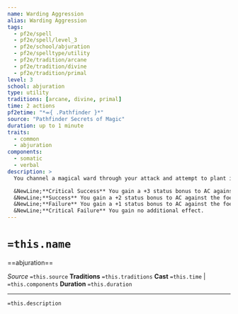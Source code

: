 ```yaml
---
name: Warding Aggression
alias: Warding Aggression
tags:
  - pf2e/spell
  - pf2e/spell/level_3
  - pf2e/school/abjuration
  - pf2e/spelltype/utility
  - pf2e/tradition/arcane
  - pf2e/tradition/divine
  - pf2e/tradition/primal
level: 3
school: abjuration
type: utility
traditions: [arcane, divine, primal]
time: 2 actions
pf2etime: "*⬺{ .Pathfinder }*"
source: "Pathfinder Secrets of Magic"
duration: up to 1 minute
traits:
  - common
  - abjuration
components:
  - somatic
  - verbal
description: >
  You channel a magical ward through your attack and attempt to plant it on a foe. This ward increases your defenses against that foe, as long as you keep attacking that foe to maintain it. Make a melee Strike with a weapon or unarmed attack against a foe. In addition to the normal effects of the Strike, it has the effects below. Warding aggression ends if the foe you attacked dies or at the end of any turn in which you didn't hit that foe with a melee Strike.

  &NewLine;**Critical Success** You gain a +3 status bonus to AC against the foe for 1 round and a +2 status bonus to AC against the foe for the remaining duration.
  &NewLine;**Success** You gain a +2 status bonus to AC against the foe.
  &NewLine;**Failure** You gain a +1 status bonus to AC against the foe.
  &NewLine;**Critical Failure** You gain no additional effect.
---
```

# `=this.name`
==abjuration==

*Source* `=this.source`
**Traditions** `=this.traditions`
**Cast** `=this.time` | `=this.components`
**Duration** `=this.duration`

***
`=this.description`
